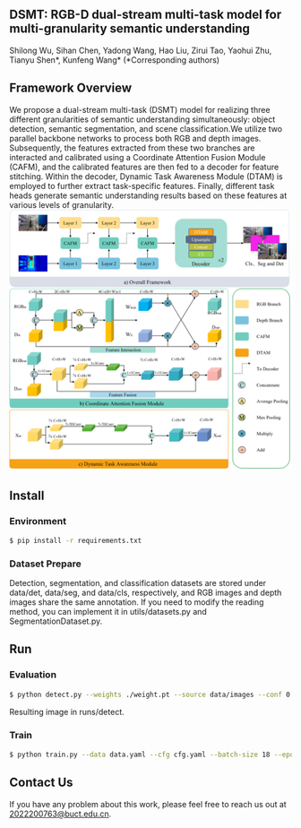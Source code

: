 ## DSMT: RGB-D dual-stream multi-task model for multi-granularity semantic understanding
Shilong Wu, Sihan Chen, Yadong Wang, Hao Liu, Zirui Tao, Yaohui Zhu, Tianyu Shen*, Kunfeng Wang*
(*Corresponding authors)
## Framework Overview
We propose a dual-stream multi-task (DSMT) model for realizing three different granularities of semantic understanding simultaneously: object detection, semantic segmentation, and scene classification.We utilize two parallel backbone networks to process both RGB and depth images. Subsequently, the features extracted from these two branches are interacted and calibrated using a Coordinate Attention Fusion Module (CAFM), and the calibrated features are then fed to a decoder for feature stitching. Within the decoder, Dynamic Task Awareness Module (DTAM) is employed to further extract task-specific features. Finally, different task heads generate semantic understanding results based on these features at various levels of granularity.
![模型结构修改3.png](https://github.com/BUCT-IUSRC/Research__DSMT/blob/main/models/framework_DSMT.png)
## Install
### Environment
```bash
$ pip install -r requirements.txt    
```
### Dataset Prepare
Detection, segmentation, and classification datasets are stored under data/det, data/seg, and data/cls, respectively, and RGB images and depth images share the same annotation. If you need to modify the reading method, you can implement it in utils/datasets.py and SegmentationDataset.py.	
## Run
### Evaluation
```bash
$ python detect.py --weights ./weight.pt --source data/images --conf 0.25 --img-size 640  
```
Resulting image in runs/detect.
### Train
```bash
$ python train.py --data data.yaml --cfg cfg.yaml --batch-size 18 --epochs 300 --weights ./weight.pt --workers 8 --label-smoothing 0.1 --img-size 640 --noautoanchor
```
## Contact Us
If you have any problem about this work, please feel free to reach us out at 2022200763@buct.edu.cn.

